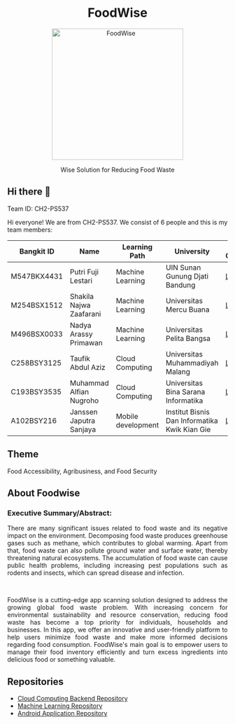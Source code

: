 <h1 align="center"> FoodWise </h1>  
<p align="center">
  <a>
    <img alt="FoodWise" title="Foodwise" src="https://github.com/FoodWiseCode/ML/assets/67790978/49152ef5-505b-4d84-94ab-7d2940b73c82" width="300" height="300">
  </a>
</p>
<p align="center"> Wise Solution for Reducing Food Waste </p>

<h2> Hi there 👋 </h2>
<p> Team ID: CH2-PS537  </p </br>
<p> Hi everyone! We are from CH2-PS537. We consist of 6 people and this is my team members: </p>

| Bangkit ID    | Name                        | Learning Path        | University                                     | Let's Connect                    |
| ------------- | --------------------------- | -------------------- | ---------------------------------------------- | -------------------------------- |
| M547BKX4431   | Putri Fuji Lestari          |  Machine Learning    |  UIN Sunan Gunung Djati Bandung                |      [LinkedIn](https://www.linkedin.com/in/putri-fuji-lestari-4843a4255/)               |
| M254BSX1512   | Shakila Najwa Zaafarani     |  Machine Learning    | Universitas Mercu Buana                        |      [LinkedIn](https://www.linkedin.com/in/shakilanz/)               |
| M496BSX0033   | Nadya Arassy Primawan       |  Machine Learning    | Universitas Pelita Bangsa                      |      [LinkedIn](https://www.linkedin.com/in/nadya-arassy-primawan/)               |
| C258BSY3125   | Taufik Abdul Aziz           |  Cloud Computing     | Universitas Muhammadiyah Malang                |      [LinkedIn](https://www.linkedin.com/in/taufik-abdul-aziz-7537b6237/)               |
| C193BSY3535   | Muhammad Alfian Nugroho     |  Cloud Computing     | Universitas Bina Sarana Informatika            |      [LinkedIn](https://www.linkedin.com/in/fianngr/)               |
| A102BSY216    | Janssen Japutra Sanjaya     |  Mobile development  |  Institut Bisnis Dan Informatika Kwik Kian Gie |      [LinkedIn]()               |

<h2> Theme </h2>
Food Accessibility, Agribusiness, and Food Security
<h2> About Foodwise </h2> 
<h3> Executive Summary/Abstract: </h3>
<p align="justify"> There are many significant issues related to food waste and its negative impact on the environment. Decomposing food waste produces greenhouse gases such as methane, which contributes to global warming. Apart from that, food waste can also pollute ground water and surface water, thereby threatening natural ecosystems. The accumulation of food waste can cause public health problems, including increasing pest populations such as rodents and insects, which can spread disease and infection. </p> </br>
<p align="justify"> FoodWise is a cutting-edge app scanning solution designed to address the growing global food waste problem. With increasing concern for environmental sustainability and resource conservation, reducing food waste has become a top priority for individuals, households and businesses. In this app, we offer an innovative and user-friendly platform to help users minimize food waste and make more informed decisions regarding food consumption. FoodWise's main goal is to empower users to manage their food inventory efficiently and turn excess ingredients into delicious food or something valuable. </p>

<h2> Repositories </h2>
<ul> 
  <li> <a href="https://github.com/FoodWiseCode/CC"> Cloud Computing Backend Repository </a></li>
  <li> <a href="https://github.com/FoodWiseCode/ML"> Machine Learning Repository</a></li>
  <li> <a href="https://github.com/FoodWiseCode/MD-Models"> Android Application Repository </li>
</ul>


